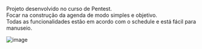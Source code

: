 Projeto desenvolvido no curso de Pentest.                                                                                                                          
Focar na construção da agenda de modo simples e objetivo.                                                                                                                  
Todas as funcionalidades estão em acordo com o schedule e está fácil para manuseio.                                                          

![image](https://user-images.githubusercontent.com/90975930/146864967-dbc7f5e0-7fcd-4dc4-9ca8-a863d8d8dbab.png)
